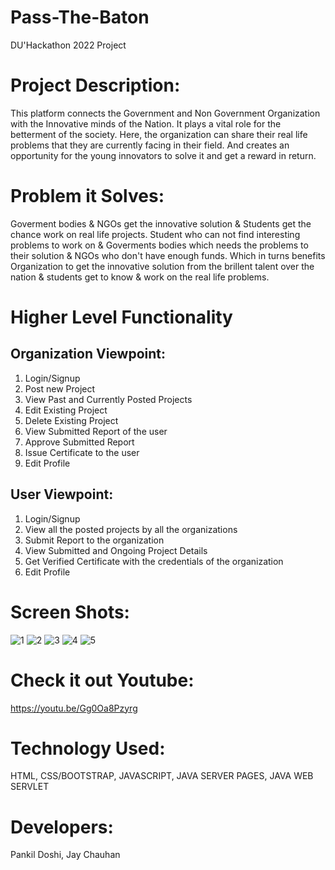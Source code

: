 # Pass-The-Baton
DU'Hackathon 2022 Project

# Project Description: 
This platform connects the Government and Non Government Organization with the Innovative minds of the Nation. It plays a vital role for the betterment of the society. Here, the organization can share their real life problems that they are currently facing in their field. And creates an opportunity for the young innovators to solve it and get a reward in return.

# Problem it Solves: 
Goverment bodies & NGOs get the innovative solution & Students get the chance work on real life projects. Student who can not find interesting problems to work on & Goverments bodies which needs the problems to their solution & NGOs who don't have enough funds. Which in turns benefits Organization to get the innovative solution from the brillent talent over the nation & students get to know & work on the real life problems.

# Higher Level Functionality
## Organization Viewpoint:
1. Login/Signup
2. Post new Project
3. View Past and Currently Posted Projects
4. Edit Existing Project
5. Delete Existing Project
6. View Submitted Report of the user
7. Approve Submitted Report
8. Issue Certificate to the user
9. Edit Profile

## User Viewpoint:
1. Login/Signup
2. View all the posted projects by all the organizations
3. Submit Report to the organization
4. View Submitted and Ongoing Project Details
5. Get Verified Certificate with the credentials of the organization
6. Edit Profile

# Screen Shots:
![1](https://user-images.githubusercontent.com/80458440/180273936-72eba66f-46bb-469e-a8b3-045f73770e26.png)
![2](https://user-images.githubusercontent.com/80458440/180274011-1d0e448f-72a4-472a-9b6f-b7e4bf3ab90c.png)
![3](https://user-images.githubusercontent.com/80458440/180274026-e847fea1-0b7e-4f43-a5c0-f53a6f69319b.png)
![4](https://user-images.githubusercontent.com/80458440/180274041-6dfda908-ba3b-4f25-9370-e677044c16f8.png)
![5](https://user-images.githubusercontent.com/80458440/180274061-4a4139ea-3c6a-4669-b89f-e45b7101cac2.png)

# Check it out Youtube:
https://youtu.be/Gg0Oa8Pzyrg

# Technology Used:
HTML,
CSS/BOOTSTRAP,
JAVASCRIPT,
JAVA SERVER PAGES,
JAVA WEB SERVLET

# Developers:
Pankil Doshi,
Jay Chauhan
